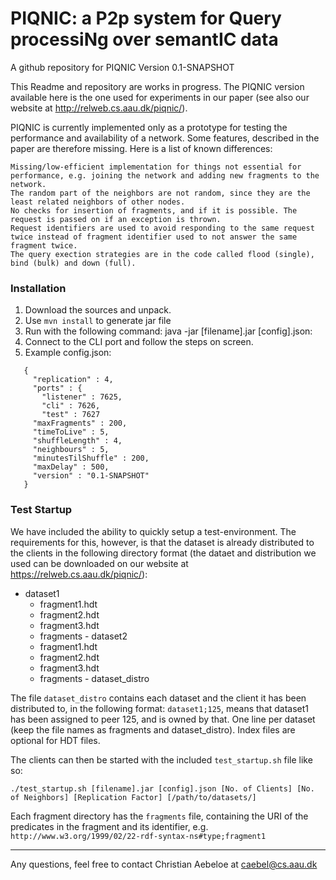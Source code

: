 # PIQNIC: a P2p system for Query processiNg over semantIC data
A github repository for PIQNIC Version 0.1-SNAPSHOT

This Readme and repository are works in progress. The PIQNIC version available here is the one used for experiments in our paper (see also our website at http://relweb.cs.aau.dk/piqnic/).

PIQNIC is currently implemented only as a prototype for testing the performance and availability of a network. Some features, described in the paper are therefore missing. Here is a list of known differences:

    Missing/low-efficient implementation for things not essential for performance, e.g. joining the network and adding new fragments to the network.
    The random part of the neighbors are not random, since they are the least related neighbors of other nodes.
    No checks for insertion of fragments, and if it is possible. The request is passed on if an exception is thrown.
    Request identifiers are used to avoid responding to the same request twice instead of fragment identifier used to not answer the same fragment twice.
    The query exection strategies are in the code called flood (single), bind (bulk) and down (full).


### Installation
1. Download the sources and unpack.
2. Use `mvn install` to generate jar file
3. Run with the following command: java -jar [filename].jar [config].json:
4. Connect to the CLI port and follow the steps on screen.
5. Example config.json:
```
   {
     "replication" : 4,
     "ports" : {
       "listener" : 7625,
       "cli" : 7626,
       "test" : 7627
     "maxFragments" : 200,
     "timeToLive" : 5,
     "shuffleLength" : 4,
     "neighbours" : 5,
     "minutesTilShuffle" : 200,
     "maxDelay" : 500,
     "version" : "0.1-SNAPSHOT"
   }
   ```
   
### Test Startup
We have included the ability to quickly setup a test-environment. The requirements for this, however, is that the dataset is already distributed to the clients in the following directory format (the dataet and distribution we used can be downloaded on our website at https://relweb.cs.aau.dk/piqnic/):

  -  dataset1
      - fragment1.hdt
      - fragment2.hdt
      - fragment3.hdt
      - fragments
    - dataset2
      - fragment1.hdt
      - fragment2.hdt
      - fragment3.hdt
      - fragments
    - dataset_distro

The file `dataset_distro` contains each dataset and the client it has been distributed to, in the following format: `dataset1;125`, means that dataset1 has been assigned to peer 125, and is owned by that. One line per dataset (keep the file names as fragments and dataset_distro). Index files are optional for HDT files.

The clients can then be started with the included `test_startup.sh` file like so:

```
./test_startup.sh [filename].jar [config].json [No. of Clients] [No. of Neighbors] [Replication Factor] [/path/to/datasets/]
```

Each fragment directory has the `fragments` file, containing the URI of the predicates in the fragment and its identifier, e.g. `http://www.w3.org/1999/02/22-rdf-syntax-ns#type;fragment1`

---   
Any questions, feel free to contact Christian Aebeloe at caebel@cs.aau.dk
